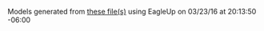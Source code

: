 Models generated from [these file(s)](https://raw.github.com/sparkfun/VKey_Voltage_Keypad/7cbac1f717fdef40820f4a6558fca05d51ecde12/hardware/VKeyVoltageKeypad.brd) using EagleUp on 03/23/16 at 20:13:50 -06:00
